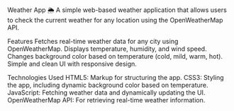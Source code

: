 Weather App 🌦️
A simple web-based weather application that allows users to check the current weather for any location using the OpenWeatherMap API.

Features
Fetches real-time weather data for any city using OpenWeatherMap.
Displays temperature, humidity, and wind speed.
Changes background color based on temperature (cold, mild, warm, hot).
Simple and clean UI with responsive design.

Technologies Used
HTML5: Markup for structuring the app.
CSS3: Styling the app, including dynamic background color based on temperature.
JavaScript: Fetching weather data and dynamically updating the UI.
OpenWeatherMap API: For retrieving real-time weather information.
